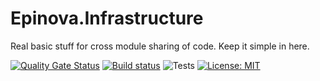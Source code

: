 # Epinova.Infrastructure
Real basic stuff for cross module sharing of code. Keep it simple in here. 

[![Quality Gate Status](https://sonarcloud.io/api/project_badges/measure?project=Epinova.Infrastructure&metric=alert_status)](https://sonarcloud.io/dashboard?id=Epinova.Infrastructure)
[![Build status](https://ci.appveyor.com/api/projects/status/5gmhan996hx2aknm/branch/master?svg=true)](https://ci.appveyor.com/project/Epinova_AppVeyor_Team/epinova-infrastructure/branch/master)
![Tests](https://img.shields.io/appveyor/tests/Epinova_AppVeyor_Team/epinova-infrastructure.svg)
[![License: MIT](https://img.shields.io/badge/License-MIT-yellow.svg)](https://opensource.org/licenses/MIT)

